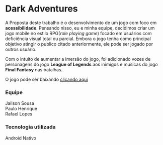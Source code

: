 # Dark Adventures

A Proposta deste trabalho é o desenvolvimento de um jogo com foco em **acessibilidade**.
Pensando nisso, eu e minha equipe, decidimos criar um jogo mobile no estilo RPG(*role playing game*) focado em usuários
com deficiência visual total ou parcial. Embora o jogo tenha como principal objetivo atingir o publico citado anteriormente, 
ele pode ser jogado por outros usuário.

Com o intuito de aumentar a imersão do jogo, foi adicionado vozes de personagens do jogo **League of Legends** aos inimigos e musicas do jogo **Final Fantasy** nas batalhas.

O jogo pode ser baixando [clicando aqui](https://github.com/JailsonSousa/Trabalho-IHC-2019.2/blob/master/app/release/darkadventures.apk)

### Equipe

Jailson Sousa  
Paulo Henrique  
Rafael Lopes  

   
   
### Tecnologia utilizada

Android Nativo
